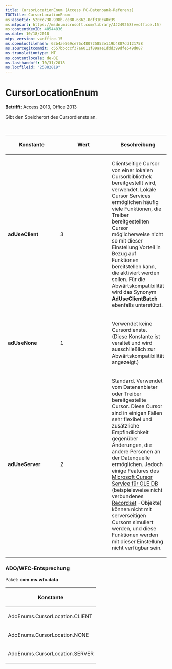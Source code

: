```yaml
---
title: CursorLocationEnum (Access PC-Datenbank-Referenz)
TOCTitle: CursorLocationEnum
ms:assetid: 520cc738-998b-ce80-6362-0df310c40c39
ms:mtpsurl: https://msdn.microsoft.com/library/JJ249268(v=office.15)
ms:contentKeyID: 48544836
ms.date: 10/18/2018
mtps_version: v=office.15
ms.openlocfilehash: 63b4ae569ce76c480725853e119b4807dd121758
ms.sourcegitcommit: c557bbcccf37a6011f89aae1ddd399dfe549d087
ms.translationtype: MT
ms.contentlocale: de-DE
ms.lasthandoff: 10/31/2018
ms.locfileid: "25882819"
---
```

# <a name="cursorlocationenum"></a>CursorLocationEnum

**Betrifft**: Access 2013, Office 2013

Gibt den Speicherort des Cursordiensts an.

<br/>

<table>
<colgroup>
<col style="width: 33%" />
<col style="width: 33%" />
<col style="width: 33%" />
</colgroup>
<thead>
<tr class="header">
<th><p>Konstante</p></th>
<th><p>Wert</p></th>
<th><p>Beschreibung</p></th>
</tr>
</thead>
<tbody>
<tr class="odd">
<td><p><strong>adUseClient</strong></p></td>
<td><p>3</p></td>
<td><p>Clientseitige Cursor von einer lokalen Cursorbibliothek bereitgestellt wird, verwendet. Lokale Cursor Services ermöglichen häufig viele Funktionen, die Treiber bereitgestellten Cursor möglicherweise nicht so mit dieser Einstellung Vorteil in Bezug auf Funktionen bereitstellen kann, die aktiviert werden sollen. Für die Abwärtskompatibilität wird das Synonym <strong>AdUseClientBatch</strong> ebenfalls unterstützt.</p></td>
</tr>
<tr class="even">
<td><p><strong>adUseNone</strong></p></td>
<td><p>1</p></td>
<td><p>Verwendet keine Cursordienste. (Diese Konstante ist veraltet und wird ausschließlich zur Abwärtskompatibilität angezeigt.)</p></td>
</tr>
<tr class="odd">
<td><p><strong>adUseServer</strong></p></td>
<td><p>2</p></td>
<td><p>Standard. Verwendet vom Datenanbieter oder Treiber bereitgestellte Cursor. Diese Cursor sind in einigen Fällen sehr flexibel und zusätzliche Empfindlichkeit gegenüber Änderungen, die andere Personen an der Datenquelle ermöglichen. Jedoch einige Features des <a href="microsoft-cursor-service-for-ole-db-ado-service-component.md">Microsoft Cursor Service für OLE DB</a> (beispielsweise nicht verbundenes <a href="recordset-object-ado.md">Recordset</a> -Objekte) können nicht mit serverseitigen Cursorn simuliert werden, und diese Funktionen werden mit dieser Einstellung nicht verfügbar sein.</p></td>
</tr>
</tbody>
</table>


### <a name="adowfc-equivalent"></a>ADO/WFC-Entsprechung

Paket: **com.ms.wfc.data**

<table>
<colgroup>
<col style="width: 100%" />
</colgroup>
<thead>
<tr class="header">
<th><p>Konstante</p></th>
</tr>
</thead>
<tbody>
<tr class="odd">
<td><p>AdoEnums.CursorLocation.CLIENT</p></td>
</tr>
<tr class="even">
<td><p>AdoEnums.CursorLocation.NONE</p></td>
</tr>
<tr class="odd">
<td><p>AdoEnums.CursorLocation.SERVER</p></td>
</tr>
</tbody>
</table>

